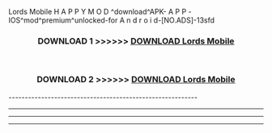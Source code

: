  Lords Mobile  H A P P Y M O D ^download^APK- A P P -IOS^mod^premium^unlocked-for A n d r o i d-[NO.ADS]-13sfd



<div align="center">

<h3>DOWNLOAD 1 >>>>>> <a href="https://en-mod.web.app/?en= Lords Mobile ">DOWNLOAD Lords Mobile  </a></h3><br>

<h3>DOWNLOAD 2 >>>>>> <a href="https://en-mod.web.app/?en= Lords Mobile ">DOWNLOAD Lords Mobile  </a></h3>

</div>
----------------------------------------------------------

----------------------------------------------------------

----------------------------------------------------------

----------------------------------------------------------



